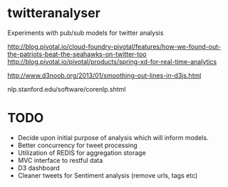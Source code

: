 # twitteranalyser
Experiments with pub/sub models for twitter analysis

http://blog.pivotal.io/cloud-foundry-pivotal/features/how-we-found-out-the-patriots-beat-the-seahawks-on-twitter-too
http://blog.pivotal.io/pivotal/products/spring-xd-for-real-time-analytics

http://www.d3noob.org/2013/01/smoothing-out-lines-in-d3js.html

nlp.stanford.edu/software/corenlp.shtml

# TODO
- Decide upon initial purpose of analysis which will inform models.
- Better concurrency for tweet processing
- Utilization of REDIS for aggregation storage
- MVC interface to restful data
- D3 dashboard 
- Cleaner tweets for Sentiment analysis (remove urls, tags etc)

